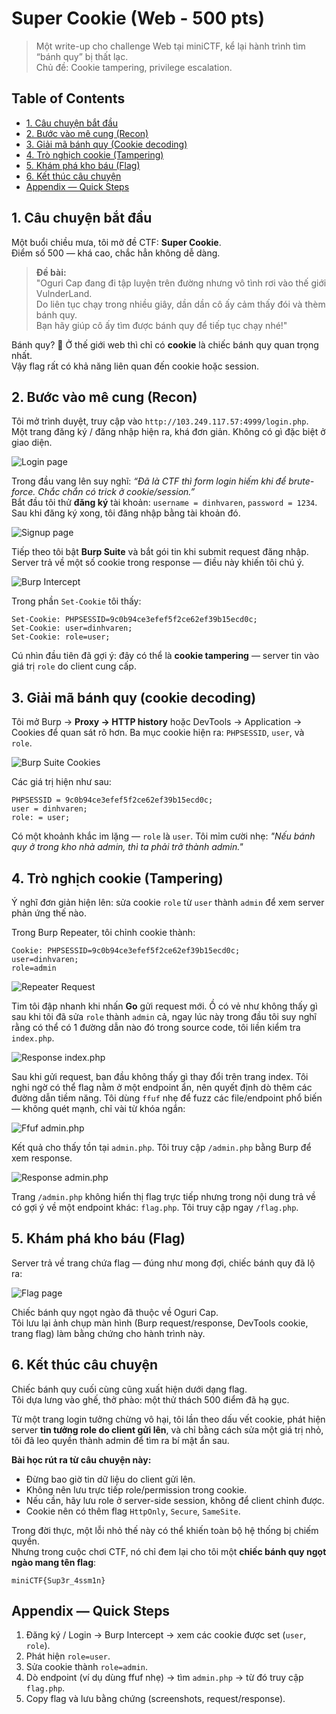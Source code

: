 # Super Cookie (Web - 500 pts)

> Một write-up cho challenge Web tại miniCTF, kể lại hành trình tìm “bánh quy” bị thất lạc.  
> Chủ đề: Cookie tampering, privilege escalation.

## Table of Contents
- [1. Câu chuyện bắt đầu](#1-câu-chuyện-bắt-đầu)
- [2. Bước vào mê cung (Recon)](#2-bước-vào-mê-cung-recon)
- [3. Giải mã bánh quy (Cookie decoding)](#3-giải-mã-bánh-quy-cookie-decoding)
- [4. Trò nghịch cookie (Tampering)](#4-trò-nghịch-cookie-tampering)
- [5. Khám phá kho báu (Flag)](#5-khám-phá-kho-báu-flag)
- [6. Kết thúc câu chuyện](#6-kết-thúc-câu-chuyện)
- [Appendix — Quick Steps](#appendix--quick-steps)

## 1. Câu chuyện bắt đầu

Một buổi chiều mưa, tôi mở đề CTF: **Super Cookie**.  
Điểm số 500 — khá cao, chắc hẳn không dễ dàng.

> **Đề bài:**  
> "Oguri Cap đang đi tập luyện trên đường nhưng vô tình rơi vào thế giới VulnderLand.  
> Do liên tục chạy trong nhiều giây, dần dần cô ấy cảm thấy đói và thèm bánh quy.  
> Bạn hãy giúp cô ấy tìm được bánh quy để tiếp tục chạy nhé!"

Bánh quy? 🤔 Ở thế giới web thì chỉ có **cookie** là chiếc bánh quy quan trọng nhất.  
Vậy flag rất có khả năng liên quan đến cookie hoặc session.

## 2. Bước vào mê cung (Recon)

Tôi mở trình duyệt, truy cập vào `http://103.249.117.57:4999/login.php`.  
Một trang đăng ký / đăng nhập hiện ra, khá đơn giản. Không có gì đặc biệt ở giao diện.  

![Login page](images/miniCTF/login.jpg)

Trong đầu vang lên suy nghĩ: *“Đã là CTF thì form login hiếm khi để brute-force. Chắc chắn có trick ở cookie/session.”*  
Bắt đầu tôi thử **đăng ký** tài khoản: `username = dinhvaren`, `password = 1234`. Sau khi đăng ký xong, tôi đăng nhập bằng tài khoản đó.

![Signup page](images/miniCTF/signup.jpg)

Tiếp theo tôi bật **Burp Suite** và bắt gói tin khi submit request đăng nhập. Server trả về một số cookie trong response — điều này khiến tôi chú ý.

![Burp Intercept](images/miniCTF/postLogin.jpg)

Trong phần `Set-Cookie` tôi thấy:

```
Set-Cookie: PHPSESSID=9c0b94ce3efef5f2ce62ef39b15ecd0c;
Set-Cookie: user=dinhvaren;
Set-Cookie: role=user;
```
Cú nhìn đầu tiên đã gợi ý: đây có thể là **cookie tampering** — server tin vào giá trị `role` do client cung cấp.


## 3. Giải mã bánh quy (cookie decoding)

Tôi mở Burp → **Proxy → HTTP history** hoặc DevTools → Application → Cookies để quan sát rõ hơn. Ba mục cookie hiện ra: `PHPSESSID`, `user`, và `role`.

![Burp Suite Cookies](images/miniCTF/cookie.jpg)

Các giá trị hiện như sau:
```
PHPSESSID = 9c0b94ce3efef5f2ce62ef39b15ecd0c;
user = dinhvaren;  
role: = user;  
```

Có một khoảnh khắc im lặng — `role` là `user`. Tôi mỉm cười nhẹ: *"Nếu bánh quy ở trong kho nhà admin, thì ta phải trở thành admin."*
## 4. Trò nghịch cookie (Tampering)

Ý nghĩ đơn giản hiện lên: sửa cookie `role` từ `user` thành `admin` để xem server phản ứng thế nào.

Trong Burp Repeater, tôi chỉnh cookie thành:  
```
Cookie: PHPSESSID=9c0b94ce3efef5f2ce62ef39b15ecd0c;
user=dinhvaren;
role=admin
```
![Repeater Request](images/miniCTF/setAdmin.jpg)

Tim tôi đập nhanh khi nhấn **Go** gửi request mới.
Ồ có vẻ như không thấy gì sau khi tôi đã sửa `role` thành `admin` cả, ngay lúc này trong đầu tôi suy nghĩ rằng có thể có 1 đường dẫn nào đó trong source code, tôi liền kiểm tra `index.php`.

![Response index.php](images/miniCTF/checkIndex.jpg)

Sau khi gửi request, ban đầu không thấy gì thay đổi trên trang index. Tôi nghi ngờ có thể flag nằm ở một endpoint ẩn, nên quyết định dò thêm các đường dẫn tiềm năng.
Tôi dùng `ffuf` nhẹ để fuzz các file/endpoint phổ biến — không quét mạnh, chỉ vài từ khóa ngắn:

![Ffuf admin.php](images/miniCTF/Fuzz.jpg)

Kết quả cho thấy tồn tại `admin.php`. Tôi truy cập `/admin.php` bằng Burp để xem response.

![Response admin.php](images/miniCTF/requestAdmin.jpg)

Trang `/admin.php` không hiển thị flag trực tiếp nhưng trong nội dung trả về có gợi ý về một endpoint khác: `flag.php`. Tôi truy cập ngay `/flag.php`.

## 5. Khám phá kho báu (Flag)

Server trả về trang chứa flag — đúng như mong đợi, chiếc bánh quy đã lộ ra:

![Flag page](images/miniCTF/CTF.jpg)

Chiếc bánh quy ngọt ngào đã thuộc về Oguri Cap.  
Tôi lưu lại ảnh chụp màn hình (Burp request/response, DevTools cookie, trang flag) làm bằng chứng cho hành trình này.

## 6. Kết thúc câu chuyện

Chiếc bánh quy cuối cùng cũng xuất hiện dưới dạng flag.  
Tôi dựa lưng vào ghế, thở phào: một thử thách 500 điểm đã hạ gục.

Từ một trang login tưởng chừng vô hại, tôi lần theo dấu vết cookie, phát hiện server **tin tưởng role do client gửi lên**, và chỉ bằng cách sửa một giá trị nhỏ, tôi đã leo quyền thành admin để tìm ra bí mật ẩn sau.  

**Bài học rút ra từ câu chuyện này:**
- Đừng bao giờ tin dữ liệu do client gửi lên.  
- Không nên lưu trực tiếp role/permission trong cookie.  
- Nếu cần, hãy lưu role ở server-side session, không để client chỉnh được.  
- Cookie nên có thêm flag `HttpOnly`, `Secure`, `SameSite`.

Trong đời thực, một lỗi nhỏ thế này có thể khiến toàn bộ hệ thống bị chiếm quyền.  
Nhưng trong cuộc chơi CTF, nó chỉ đem lại cho tôi một **chiếc bánh quy ngọt ngào mang tên flag**:
```
miniCTF{Sup3r_4ssm1n}
```

## Appendix — Quick Steps

1. Đăng ký / Login → Burp Intercept → xem các cookie được set (`user`, `role`).  
2. Phát hiện `role=user`.  
3. Sửa cookie thành `role=admin`.  
4. Dò endpoint (ví dụ dùng ffuf nhẹ) → tìm `admin.php` → từ đó truy cập `flag.php`.  
5. Copy flag và lưu bằng chứng (screenshots, request/response).